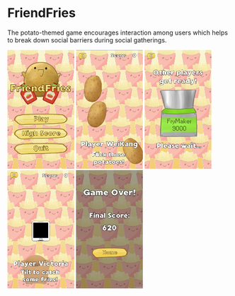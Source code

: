 # FriendFries

The potato-themed game encourages interaction among users which helps to break down social barriers during social gatherings.

<img src="images/Gameplay1.png" width="30%">
<img src="images/Gameplay2.png" width="30%">
<img src="images/Gameplay3.png" width="30%">
<img src="images/Gameplay4.png" width="30%">
<img src="images/Gameplay5.png" width="30%">
